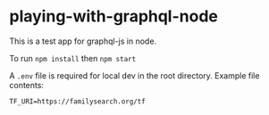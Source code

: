 # playing-with-graphql-node
This is a test app for graphql-js in node.

To run `npm install` then `npm start`

A `.env` file is required for local dev in the root directory. Example file contents:
```
TF_URI=https://familysearch.org/tf
```

